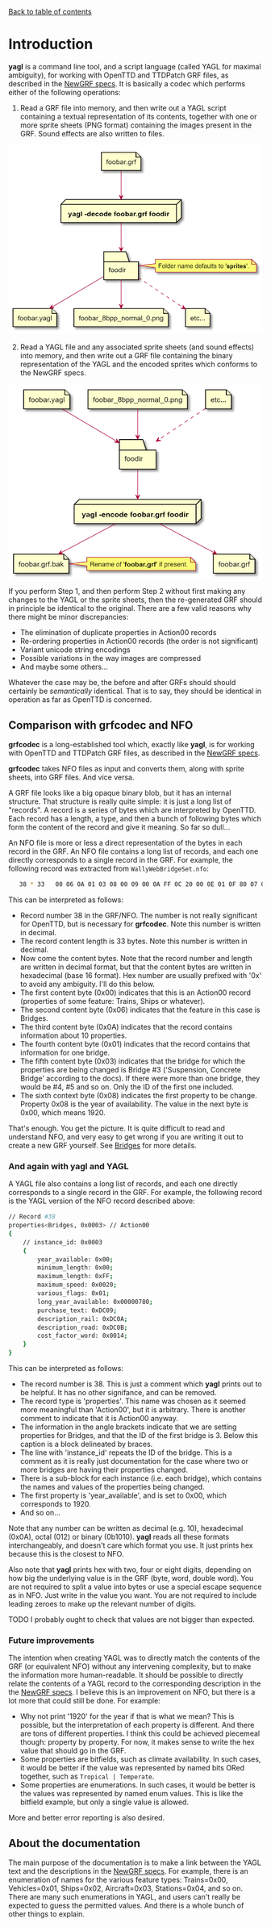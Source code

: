 [Back to table of contents](index.md)

# Introduction

**yagl** is a command line tool, and a script language (called YAGL for maximal ambiguity), for working with OpenTTD and TTDPatch GRF files, as described in the [NewGRF specs](https://newgrf-specs.tt-wiki.net/wiki/Main_Page). It is basically a codec which performs either of the following operations:

1. Read a GRF file into memory, and then write out a YAGL script containing a textual representation of its contents, together with one or more sprite sheets (PNG format) containing the images present in the GRF. Sound effects are also written to files.

![Decode](images/decode.png)

2. Read a YAGL file and any associated sprite sheets (and sound effects) into memory, and then write out a GRF file containing the binary representation of the YAGL and the encoded sprites which conforms to the NewGRF specs.

![Encode](images/encode.png)

If you perform Step 1, and then perform Step 2 without first making any changes to the YAGL or the sprite sheets, then the re-generated GRF should in principle be identical to the original. There are a few valid reasons why there might be minor discrepancies: 
- The elimination of duplicate properties in Action00 records
- Re-ordering properties in Action00 records (the order is not significant)
- Variant unicode string encodings
- Possible variations in the way images are compressed
- And maybe some others...

Whatever the case may be, the before and after GRFs should should certainly be *semantically* identical. That is to say, they should be identical in operation as far as OpenTTD is concerned.

## Comparison with grfcodec and NFO

**grfcodec** is a long-established tool which, exactly like **yagl**, is for working with OpenTTD and TTDPatch GRF files, as described in the [NewGRF specs](https://newgrf-specs.tt-wiki.net/wiki/Main_Page).

**grfcodec** takes NFO files as input and converts them, along with sprite sheets, into GRF files. And vice versa.

A GRF file looks like a big opaque binary blob, but it has an internal structure. That structure is really quite simple: it is just a long list of "records". A record is a series of bytes which are interpreted by OpenTTD. Each record has a length, a type, and then a bunch of following bytes which form the content of the record and give it meaning. So far so dull...

An NFO file is more or less a direct representation of the bytes in each record in the GRF. An NFO file contains a long list of records, and each one directly corresponds to a single record in the GRF. For example, the following record was extracted from `WallyWebBridgeSet.nfo`:

```bash
   38 * 33	 00 06 0A 01 03 08 00 09 00 0A FF 0C 20 00 0E 01 0F 80 07 00 00 10 09 DC 11 0A DC 12 0B DC 13 14 00
```

This can be interpreted as follows:

- Record number 38 in the GRF/NFO. The number is not really significant for OpenTTD, but is necessary for **grfcodec**. Note this number is written in decimal.
- The record content length is 33 bytes. Note this number is written in decimal.
- Now come the content bytes. Note that the record number and length are written in decimal format, but that the content bytes are written in hexadecimal (base 16 format). Hex number are usually prefixed with '0x' to avoid any ambiguity. I'll do this below.
- The first content byte (0x00) indicates that this is an Action00 record (properties of some feature: Trains, Ships or whatever). 
- The second content byte (0x06) indicates that the feature in this case is Bridges.
- The third content byte (0x0A) indicates that the record contains information about 10 properties.
- The fourth content byte (0x01) indicates that the record contains that information for one bridge.
- The fifth content byte (0x03) indicates that the bridge for which the properties are being changed is Bridge #3 ('Suspension, Concrete Bridge' according to the docs). If there were more than one bridge, they would be #4, #5 and so on. Only the ID of the first one included.
- The sixth context byte (0x08) indicates the first property to be change. Property 0x08 is the year of availability. The value in the next byte is 0x00, which means 1920.

That's enough. You get the picture. It is quite difficult to read and understand NFO, and very easy to get wrong if you are writing it out to create a new GRF yourself. See [Bridges](https://newgrf-specs.tt-wiki.net/wiki/Action0/Bridges) for more details.

### And again with **yagl** and YAGL

A YAGL file also contains a long list of records, and each one directly corresponds to a single record in the GRF. For example, the following record is the YAGL version of the NFO record described above:

```bash
// Record #38
properties<Bridges, 0x0003> // Action00
{
    // instance_id: 0x0003
    {
        year_available: 0x00;
        minimum_length: 0x00;
        maximum_length: 0xFF;
        maximum_speed: 0x0020;
        various_flags: 0x01;
        long_year_available: 0x00000780;
        purchase_text: 0xDC09;
        description_rail: 0xDC0A;
        description_road: 0xDC0B;
        cost_factor_word: 0x0014;
    }
}
```

This can be interpreted as follows:

- The record number is 38. This is just a comment which **yagl** prints out to be helpful. It has no other signifance, and can be removed.
- The record type is 'properties'. This name was chosen as it seemed more meaningful than 'Action00', but it is arbitrary. There is another comment to indicate that it is Action00 anyway.
- The information in the angle brackets indicate that we are setting properties for Bridges, and that the ID of the first bridge is 3. Below this caption is a block delineated by braces. 
- The line with 'instance_id' repeats the ID of the bridge. This is a comment as it is really just documentation for the case where two or more bridges are having their properties changed.
- There is a sub-block for each instance (i.e. each bridge), which contains the names and values of the properties being changed.
- The first property is 'year_available', and is set to 0x00, which corresponds to 1920.
- And so on...

Note that any number can be written as decimal (e.g. 10), hexadecimal (0x0A), octal (012) or binary (0b1010). **yagl** reads all these formats interchangeably, and doesn't care which format you use. It just prints hex because this is the closest to NFO.

Also note that **yagl** prints hex with two, four or eight digits, depending on how big the underlying value is in the GRF (byte, word, double word). You are not required to split a value into bytes or use a special escape sequence as in NFO. Just write in the value you want. You are not required to include leading zeroes to make up the relevant number of digits. 

TODO I probably ought to check that values are not bigger than expected.

### Future improvements

The intention when creating YAGL was to directly match the contents of the GRF (or equivalent NFO) without any intervening complexity, but to make the information more human-readable. It should be possible to directly relate the contents of a YAGL record to the corresponding description in the the [NewGRF specs](https://newgrf-specs.tt-wiki.net/wiki/Main_Page). I believe this is an improvement on NFO, but there is a lot more that could still be done. For example: 

- Why not print '1920' for the year if that is what we mean? This is possible, but the interpretation of each property is different. And there are tons of different properties. I think this could be achieved piecemeal though: property by property. For now, it makes sense to write the hex value that should go in the GRF. 
- Some properties are bitfields, such as climate availability. In such cases, it would be better if the value was represented by named bits ORed together, such as `Tropical | Temperate`. 
- Some properties are enumerations. In such cases, it would be better is the values was represented by named enum values. This is like the bitfield example, but only a single value is allowed.

More and better error reporting is also desired.

## About the documentation

The main purpose of the documentation is to make a link between the YAGL text and the descriptions in the [NewGRF specs](https://newgrf-specs.tt-wiki.net/wiki/Main_Page). For example, there is an enumeration of names for the various feature types: Trains=0x00, Vehicles=0x01, Ships=0x02, Aircraft=0x03, Stations=0x04, and so on. There are many such enumerations in YAGL, and users can't really be expected to guess the permitted values. And there is a whole bunch of other things to explain.


